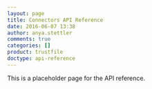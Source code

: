 ```yaml
---
layout: page
title: Connectors API Reference
date: 2016-06-07 13:38
author: anya.stettler
comments: true
categories: []
product: trustfile
doctype: api-reference
---
```


This is a placeholder page for the API reference.